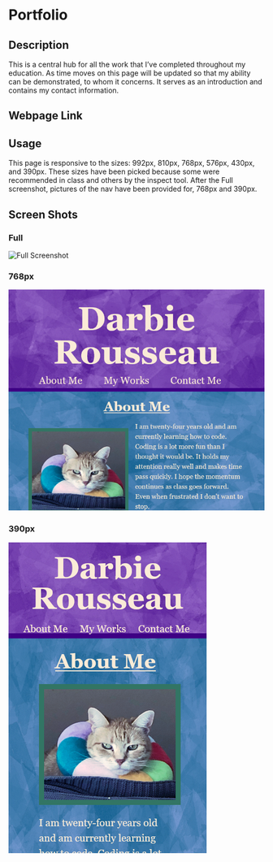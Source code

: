 # Portfolio


## Description
This is a central hub for all the work that I’ve completed throughout my education. As time moves on this page will be updated so that my ability can be demonstrated, to whom it concerns. It serves as an introduction and contains my contact information.  
## Webpage Link

## Usage
This page is responsive to the sizes: 992px, 810px, 768px, 576px, 430px, and 390px. These sizes have been picked because some were recommended in class and others by the inspect tool. After the Full screenshot, pictures of the nav have been provided for, 768px and 390px.
## Screen Shots
### Full
 ![Full Screenshot](assets/Screenshot-full.png)
### 768px
 ![768px nav Screenshot](assets/Screenshot-768px.png)
### 390px
 ![390px nav Screenshot](assets/Screenshot-390px.png)

